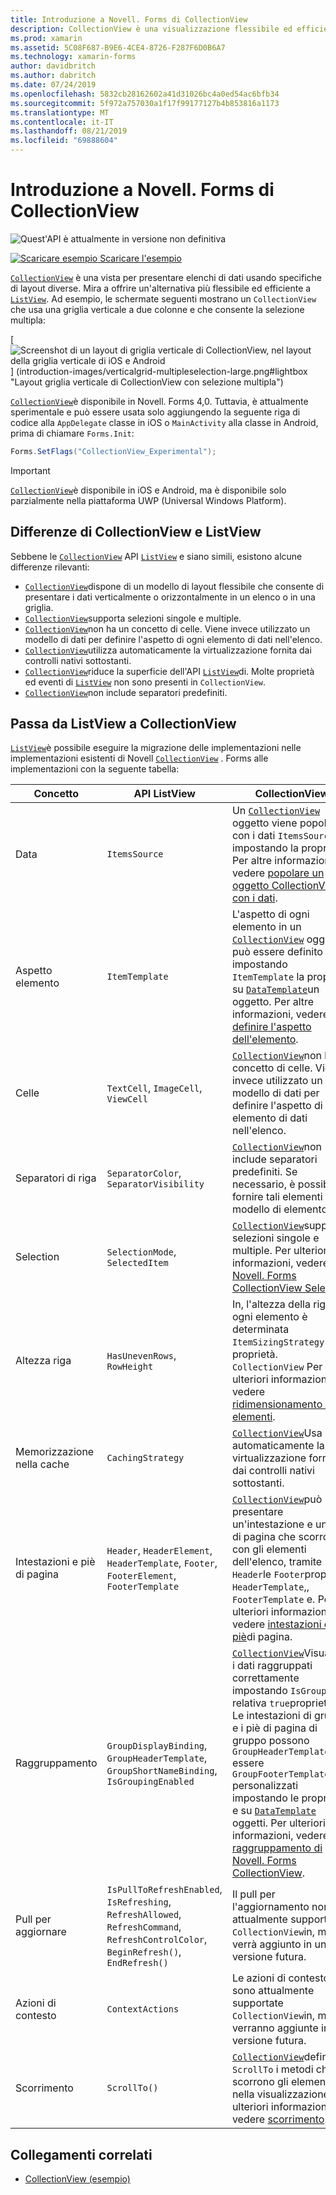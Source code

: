```yaml
---
title: Introduzione a Novell. Forms di CollectionView
description: CollectionView è una visualizzazione flessibile ed efficiente per la presentazione di elenchi di dati con specifiche di layout diverse.
ms.prod: xamarin
ms.assetid: 5C08F687-B9E6-4CE4-8726-F287F6D0B6A7
ms.technology: xamarin-forms
author: davidbritch
ms.author: dabritch
ms.date: 07/24/2019
ms.openlocfilehash: 5832cb28162602a41d31026bc4a0ed54ac6bfb34
ms.sourcegitcommit: 5f972a757030a1f17f99177127b4b853816a1173
ms.translationtype: MT
ms.contentlocale: it-IT
ms.lasthandoff: 08/21/2019
ms.locfileid: "69888604"
---
```

# <a name="xamarinforms-collectionview-introduction"></a>Introduzione a Novell. Forms di CollectionView

![](~/media/shared/preview.png "Quest'API è attualmente in versione non definitiva")

[![Scaricare esempio](~/media/shared/download.png) Scaricare l'esempio](https://docs.microsoft.com/samples/xamarin/xamarin-forms-samples/userinterface-collectionviewdemos/)

[`CollectionView`](xref:Xamarin.Forms.CollectionView) è una vista per presentare elenchi di dati usando specifiche di layout diverse. Mira a offrire un'alternativa più flessibile ed efficiente a [`ListView`](xref:Xamarin.Forms.ListView). Ad esempio, le schermate seguenti mostrano un `CollectionView` che usa una griglia verticale a due colonne e che consente la selezione multipla:

[ ![Screenshot di un layout di griglia verticale di CollectionView, nel layout della griglia verticale di iOS e Android](introduction-images/verticalgrid-multipleselection.png "CollectionView con selezione multipla") ] (introduction-images/verticalgrid-multipleselection-large.png#lightbox "Layout griglia verticale di CollectionView con selezione multipla")

[`CollectionView`](xref:Xamarin.Forms.CollectionView)è disponibile in Novell. Forms 4,0. Tuttavia, è attualmente sperimentale e può essere usata solo aggiungendo la seguente riga di codice alla `AppDelegate` classe in iOS o `MainActivity` alla classe in Android, prima di chiamare `Forms.Init`:

```csharp
Forms.SetFlags("CollectionView_Experimental");
```

> [!IMPORTANT]
> [`CollectionView`](xref:Xamarin.Forms.CollectionView)è disponibile in iOS e Android, ma è disponibile solo parzialmente nella piattaforma UWP (Universal Windows Platform).

## <a name="collectionview-and-listview-differences"></a>Differenze di CollectionView e ListView

Sebbene le [`CollectionView`](xref:Xamarin.Forms.CollectionView) API [`ListView`](xref:Xamarin.Forms.ListView) e siano simili, esistono alcune differenze rilevanti:

- [`CollectionView`](xref:Xamarin.Forms.CollectionView)dispone di un modello di layout flessibile che consente di presentare i dati verticalmente o orizzontalmente in un elenco o in una griglia.
- [`CollectionView`](xref:Xamarin.Forms.CollectionView)supporta selezioni singole e multiple.
- [`CollectionView`](xref:Xamarin.Forms.CollectionView)non ha un concetto di celle. Viene invece utilizzato un modello di dati per definire l'aspetto di ogni elemento di dati nell'elenco.
- [`CollectionView`](xref:Xamarin.Forms.CollectionView)utilizza automaticamente la virtualizzazione fornita dai controlli nativi sottostanti.
- [`CollectionView`](xref:Xamarin.Forms.CollectionView)riduce la superficie dell'API [`ListView`](xref:Xamarin.Forms.ListView)di. Molte proprietà ed eventi di [`ListView`](xref:Xamarin.Forms.ListView) non sono presenti in `CollectionView`.
- [`CollectionView`](xref:Xamarin.Forms.CollectionView)non include separatori predefiniti.

## <a name="move-from-listview-to-collectionview"></a>Passa da ListView a CollectionView

[`ListView`](xref:Xamarin.Forms.ListView)è possibile eseguire la migrazione delle implementazioni nelle implementazioni esistenti di Novell [`CollectionView`](xref:Xamarin.Forms.CollectionView) . Forms alle implementazioni con la seguente tabella:

| Concetto | API ListView | CollectionView |
|---|---|---|
| Data | `ItemsSource` | Un [`CollectionView`](xref:Xamarin.Forms.CollectionView) oggetto viene popolato con i dati `ItemsSource` impostando la proprietà. Per altre informazioni, vedere [popolare un oggetto CollectionView con i dati](populate-data.md#populate-a-collectionview-with-data). |
| Aspetto elemento | `ItemTemplate` | L'aspetto di ogni elemento in un [`CollectionView`](xref:Xamarin.Forms.CollectionView) oggetto può essere definito impostando `ItemTemplate` la proprietà su [`DataTemplate`](xref:Xamarin.Forms.DataTemplate)un oggetto. Per altre informazioni, vedere [definire l'aspetto dell'elemento](populate-data.md#define-item-appearance). |
| Celle | `TextCell`, `ImageCell`, `ViewCell` | [`CollectionView`](xref:Xamarin.Forms.CollectionView)non ha un concetto di celle. Viene invece utilizzato un modello di dati per definire l'aspetto di ogni elemento di dati nell'elenco. |
| Separatori di riga | `SeparatorColor`, `SeparatorVisibility` | [`CollectionView`](xref:Xamarin.Forms.CollectionView)non include separatori predefiniti. Se necessario, è possibile fornire tali elementi nel modello di elemento. |
| Selection | `SelectionMode`, `SelectedItem` | [`CollectionView`](xref:Xamarin.Forms.CollectionView)supporta selezioni singole e multiple. Per ulteriori informazioni, vedere [Novell. Forms CollectionView Selection](selection.md). |
| Altezza riga | `HasUnevenRows`, `RowHeight` | In, l'altezza della riga di ogni elemento è determinata `ItemSizingStrategy` dalla proprietà. `CollectionView` Per ulteriori informazioni, vedere [ridimensionamento di elementi](layout.md#item-sizing).|
| Memorizzazione nella cache | `CachingStrategy` | [`CollectionView`](xref:Xamarin.Forms.CollectionView)Usa automaticamente la virtualizzazione fornita dai controlli nativi sottostanti. |
| Intestazioni e piè di pagina | `Header`, `HeaderElement`, `HeaderTemplate`, `Footer`, `FooterElement`, `FooterTemplate` | [`CollectionView`](xref:Xamarin.Forms.CollectionView)può presentare un'intestazione e un piè di pagina che scorrono con gli elementi dell'elenco, tramite `Header`le `Footer`proprietà `HeaderTemplate`,, `FooterTemplate` e. Per ulteriori informazioni, vedere [intestazioni e piè](layout.md#headers-and-footers)di pagina. |
| Raggruppamento | `GroupDisplayBinding`, `GroupHeaderTemplate`, `GroupShortNameBinding`, `IsGroupingEnabled` | [`CollectionView`](xref:Xamarin.Forms.CollectionView)Visualizza i dati raggruppati correttamente impostando `IsGrouped` la relativa `true`proprietà su. Le intestazioni di gruppo e i piè di pagina di gruppo possono `GroupHeaderTemplate` essere `GroupFooterTemplate` personalizzati impostando le proprietà e su [`DataTemplate`](xref:Xamarin.Forms.DataTemplate) oggetti. Per ulteriori informazioni, vedere [raggruppamento di Novell. Forms CollectionView](grouping.md). |
| Pull per aggiornare | `IsPullToRefreshEnabled`, `IsRefreshing`, `RefreshAllowed`, `RefreshCommand`, `RefreshControlColor`, `BeginRefresh()`, `EndRefresh()` | Il pull per l'aggiornamento non è attualmente supportato `CollectionView`in, ma verrà aggiunto in una versione futura. |
| Azioni di contesto | `ContextActions` | Le azioni di contesto non sono attualmente supportate `CollectionView`in, ma verranno aggiunte in una versione futura. |
| Scorrimento | `ScrollTo()` | [`CollectionView`](xref:Xamarin.Forms.CollectionView)definisce `ScrollTo` i metodi che scorrono gli elementi nella visualizzazione. Per ulteriori informazioni, vedere [scorrimento](scrolling.md). |

## <a name="related-links"></a>Collegamenti correlati

- [CollectionView (esempio)](https://docs.microsoft.com/samples/xamarin/xamarin-forms-samples/userinterface-collectionviewdemos/)
